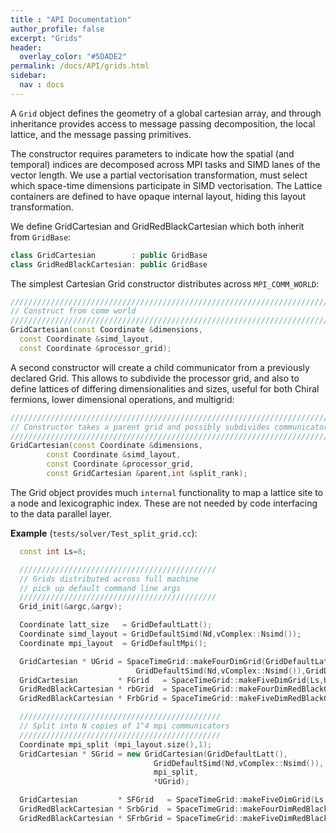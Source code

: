 ```yaml
---
title : "API Documentation"
author_profile: false
excerpt: "Grids"
header:
  overlay_color: "#5DADE2"
permalink: /docs/API/grids.html
sidebar:
  nav : docs
---
```


A `Grid` object defines the geometry of a global cartesian array, and through inheritance
provides access to message passing decomposition, the local lattice, and the message passing primitives.

The constructor requires parameters to indicate how the spatial (and temporal) indices
are decomposed across MPI tasks and SIMD lanes of the vector length.
We use a partial vectorisation transformation, must select
which space-time dimensions participate in SIMD vectorisation.
The Lattice containers are defined to have opaque internal layout, hiding this layout transformation.

We define GridCartesian and GridRedBlackCartesian which both inherit from `GridBase`:

```c++
class GridCartesian        : public GridBase 
class GridRedBlackCartesian: public GridBase 
```

The simplest Cartesian Grid constructor distributes across `MPI_COMM_WORLD`:

```c++
/////////////////////////////////////////////////////////////////////////
// Construct from comm world
/////////////////////////////////////////////////////////////////////////
GridCartesian(const Coordinate &dimensions,
  const Coordinate &simd_layout,
  const Coordinate &processor_grid);
```

A second constructor will create a child communicator from a previously declared Grid.
This allows to subdivide the processor grid, and also to define lattices of differing dimensionalities and sizes,
useful for both Chiral fermions, lower dimensional operations, and multigrid:

```c++
/////////////////////////////////////////////////////////////////////////
// Constructor takes a parent grid and possibly subdivides communicator.
/////////////////////////////////////////////////////////////////////////
GridCartesian(const Coordinate &dimensions,
        const Coordinate &simd_layout,
        const Coordinate &processor_grid,
        const GridCartesian &parent,int &split_rank);
```

The Grid object provides much `internal` functionality to map a lattice site to 
a node and lexicographic index. These are not needed by code interfacing
to the data parallel layer.

**Example** (`tests/solver/Test_split_grid.cc`):

```c++
  const int Ls=8;

  ////////////////////////////////////////////
  // Grids distributed across full machine
  // pick up default command line args
  ////////////////////////////////////////////
  Grid_init(&argc,&argv);

  Coordinate latt_size   = GridDefaultLatt();
  Coordinate simd_layout = GridDefaultSimd(Nd,vComplex::Nsimd());
  Coordinate mpi_layout  = GridDefaultMpi();

  GridCartesian * UGrid = SpaceTimeGrid::makeFourDimGrid(GridDefaultLatt(), 
                            GridDefaultSimd(Nd,vComplex::Nsimd()),GridDefaultMpi());
  GridCartesian         * FGrid   = SpaceTimeGrid::makeFiveDimGrid(Ls,UGrid);
  GridRedBlackCartesian * rbGrid  = SpaceTimeGrid::makeFourDimRedBlackGrid(UGrid);
  GridRedBlackCartesian * FrbGrid = SpaceTimeGrid::makeFiveDimRedBlackGrid(Ls,UGrid);

  /////////////////////////////////////////////
  // Split into N copies of 1^4 mpi communicators
  /////////////////////////////////////////////
  Coordinate mpi_split (mpi_layout.size(),1);
  GridCartesian * SGrid = new GridCartesian(GridDefaultLatt(),
                                GridDefaultSimd(Nd,vComplex::Nsimd()),
                                mpi_split,
                                *UGrid); 

  GridCartesian         * SFGrid   = SpaceTimeGrid::makeFiveDimGrid(Ls,SGrid);
  GridRedBlackCartesian * SrbGrid  = SpaceTimeGrid::makeFourDimRedBlackGrid(SGrid);
  GridRedBlackCartesian * SFrbGrid = SpaceTimeGrid::makeFiveDimRedBlackGrid(Ls,SGrid);
```
